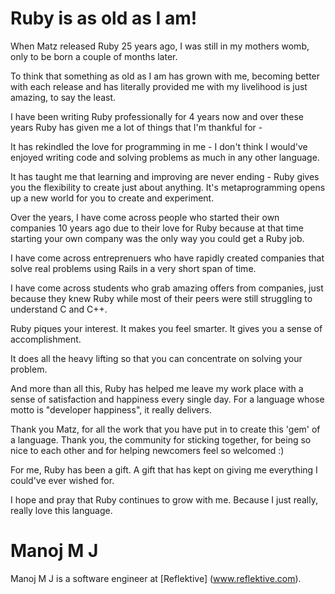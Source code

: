 # Ruby is as old as I am!

When Matz released Ruby 25 years ago, I was still in my mothers womb, only to be born a couple of months later. 

To think that something as old as I am has grown with me, becoming better with each release and has literally provided me with my livelihood 
is just amazing, to say the least.

I have been writing Ruby professionally for 4 years now and over these years Ruby has given me a lot of things that I'm thankful for -

It has rekindled the love for programming in me - I don't think I would've enjoyed writing code and solving problems as much in any other language.

It has taught me that learning and improving are never ending - Ruby gives you the flexibility to create just about anything.
It's metaprogramming opens up a new world for you to create and experiment.

Over the years, I have come across people who started their own companies 10 years ago due to their love for Ruby because at that time starting your own company was the only way you could get a Ruby job.

I have come across entreprenuers who have rapidly created companies that solve real problems using Rails in a very short span of time.

I have come across students who grab amazing offers from companies, just because they knew Ruby while most of their peers were still struggling to understand C and C++.

Ruby piques your interest. It makes you feel smarter. It gives you a sense of accomplishment.

It does all the heavy lifting so that you can concentrate on solving your problem.

And more than all this, Ruby has helped me leave my work place with a sense of satisfaction and happiness every single day. 
For a language whose motto is "developer happiness", it really delivers.

Thank you Matz, for all the work that you have put in to create this 'gem' of a language.
Thank you, the community for sticking together, for being so nice to each other and for helping newcomers feel so welcomed :)

For me, Ruby has been a gift. A gift that has kept on giving me everything I could've ever wished for.

I hope and pray that Ruby continues to grow with me. Because I just really, really love this language.

# Manoj M J

Manoj M J is a software engineer at [Reflektive] (www.reflektive.com).

